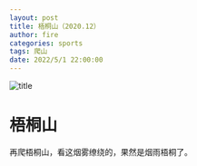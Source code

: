 ```yaml
---
layout: post
title: 梧桐山（2020.12）
author: fire
categories: sports 
tags: 爬山
date: 2022/5/1 22:00:00
---
```


![title](https://image.sideproject.cn/titlex/titlex_128.jpg)

梧桐山
===

再爬梧桐山，看这烟雾缭绕的，果然是烟雨梧桐了。

